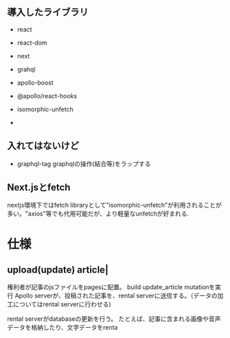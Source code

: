 ## 導入したライブラリ
- react
- react-dom
- next
- grahql
- apollo-boost
- @apollo/react-hooks

- isomorphic-unfetch
- 
## 入れてはないけど

- graphql-tag
  graphqlの操作(結合等)をラップする

## Next.jsとfetch
nextjs環境下ではfetch libraryとして"isomorphic-unfetch"が利用されることが多い。"axios"等でも代用可能だが、より軽量なunfetchが好まれる.

# 仕様

## upload(update) article|
権利者が記事のjsファイルをpagesに配置。
build
update_article mutationを実行
Apollo serverが、投稿された記事を、rental serverに送信する。（データの加工についてはrental serverに行わせる)

rental serverがdatabaseの更新を行う。
たとえば、記事に含まれる画像や音声データを格納したり、文字データをrenta
